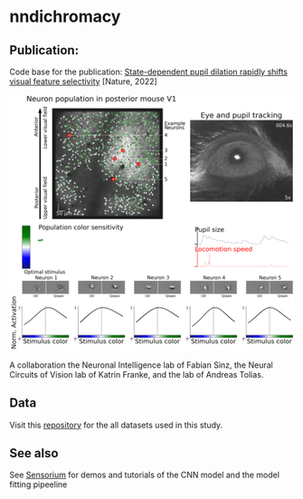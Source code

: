 # nndichromacy

## Publication:
Code base for the publication:
[State-dependent pupil dilation rapidly shifts
visual feature selectivity](https://www.nature.com/articles/s41586-022-05270-3https://www.nature.com/articles/s41586-022-05270-3) [Nature, 2022]

![plot](./figures/Fig1.png)

A collaboration the Neuronal Intelligence lab of Fabian Sinz, the Neural Circuits of Vision lab of Katrin Franke, and the lab of Andreas Tolias.



## Data
Visit this [repository](https://www.nature.com/articles/s41586-022-05270-3https://www.nature.com/articles/s41586-022-05270-3) for the all datasets used in this study.

## See also

See [Sensorium](https://github.com/sinzlab/sensorium) for demos and tutorials of the CNN model and the model fitting pipeeline